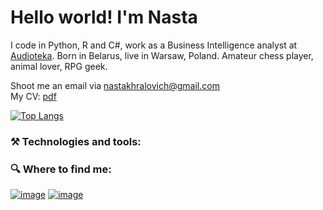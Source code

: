 # Hello world! I'm Nasta


I code in Python, R and C#, work as a Business Intelligence analyst at [Audioteka](https://audioteka.com/pl/). Born in Belarus, live in Warsaw, Poland. Amateur chess player, animal lover, RPG geek.

Shoot me an email via nastakhralovich@gmail.com <br>
My CV: [pdf](https://github.com/khralovich/khralovich/blob/main/cv-khralovich-web-2023.pdf)

[![Top Langs](https://github-readme-stats.vercel.app/api/top-langs/?username=khralovich&hide=css,html,scss,javascript)](https://github.com/khralovich/github-readme-stats)

### ⚒️ Technologies and tools:



### 🔍 Where to find me:

[![image](https://img.shields.io/badge/Codewars-B1361E?style=for-the-badge&logo=Codewars&logoColor=white)](https://www.codewars.com/users/khralovich)
[![image](https://img.shields.io/badge/LinkedIn-0077B5?style=for-the-badge&logo=linkedin&logoColor=white)](https://www.linkedin.com/in/nastakhralovich/)
<!-- 
[![image](https://img.shields.io/badge/Kaggle-20BEFF?style=for-the-badge&logo=Kaggle&logoColor=white)]()
[![image]()]()
-->



